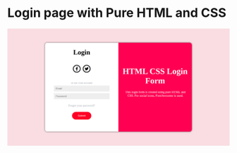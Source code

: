 # Login page with Pure HTML and CSS

![alt text](https://github.com/StepanTchynetskyi/Login_Pure_HTML_CSS/blob/main/Login.png?raw=true)
